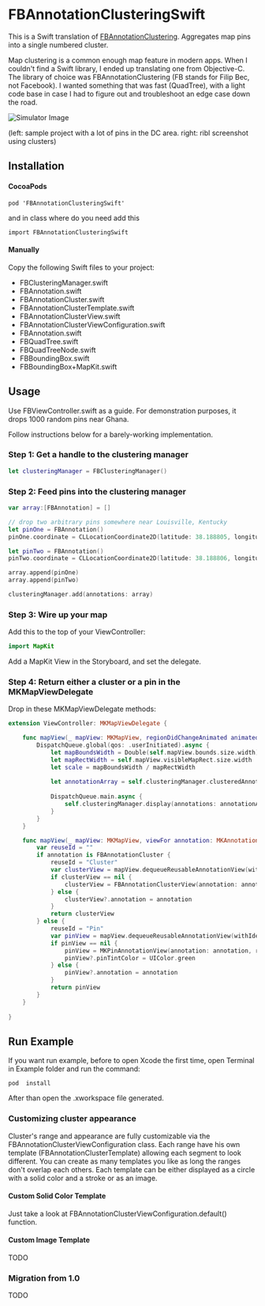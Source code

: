 # FBAnnotationClusteringSwift

This is a Swift translation of [FBAnnotationClustering](https://github.com/infinum/FBAnnotationClustering).  Aggregates map pins into a single numbered cluster.

Map clustering is a common enough map feature in modern apps.  When I couldn't find a Swift library, I ended up translating one from Objective-C.  The library of choice was FBAnnotationClustering (FB stands for Filip Bec, not Facebook).  I wanted something that was fast (QuadTree), with a light code base in case I had to figure out and troubleshoot an edge case down the road.

![Simulator Image](https://github.com/ribl/FBAnnotationClusteringSwift/blob/master/GitHubImages/simulatorShot.png)

(left: sample project with a lot of pins in the DC area.  right: ribl screenshot using clusters)

## Installation

#### CocoaPods
```console
pod 'FBAnnotationClusteringSwift'
```
and in class where do you need add this

```console
import FBAnnotationClusteringSwift
```



#### Manually

Copy the following Swift files to your project:

* FBClusteringManager.swift
* FBAnnotation.swift
* FBAnnotationCluster.swift
* FBAnnotationClusterTemplate.swift
* FBAnnotationClusterView.swift
* FBAnnotationClusterViewConfiguration.swift
* FBAnnotation.swift
* FBQuadTree.swift
* FBQuadTreeNode.swift
* FBBoundingBox.swift
* FBBoundingBox+MapKit.swift

## Usage

Use FBViewController.swift as a guide.  For demonstration purposes, it drops 1000 random pins near Ghana.  

Follow instructions below for a barely-working implementation.

### Step 1:  Get a handle to the clustering manager

```swift
let clusteringManager = FBClusteringManager()
```

### Step 2:  Feed pins into the clustering manager

```swift
var array:[FBAnnotation] = []

// drop two arbitrary pins somewhere near Louisville, Kentucky
let pinOne = FBAnnotation()
pinOne.coordinate = CLLocationCoordinate2D(latitude: 38.188805, longitude: -85.6767705)

let pinTwo = FBAnnotation()
pinTwo.coordinate = CLLocationCoordinate2D(latitude: 38.188806, longitude: -85.6767707)

array.append(pinOne)
array.append(pinTwo)

clusteringManager.add(annotations: array)
```

### Step 3:  Wire up your map

Add this to the top of your ViewController:

```swift
import MapKit
```

Add a MapKit View in the Storyboard, and set the delegate.  

### Step 4:  Return either a cluster or a pin in the MKMapViewDelegate

Drop in these MKMapViewDelegate methods:

```swift
extension ViewController: MKMapViewDelegate {

	func mapView(_ mapView: MKMapView, regionDidChangeAnimated animated: Bool) {
		DispatchQueue.global(qos: .userInitiated).async {
			let mapBoundsWidth = Double(self.mapView.bounds.size.width)
			let mapRectWidth = self.mapView.visibleMapRect.size.width
			let scale = mapBoundsWidth / mapRectWidth
			
			let annotationArray = self.clusteringManager.clusteredAnnotations(withinMapRect: self.mapView.visibleMapRect, zoomScale:scale)
			
			DispatchQueue.main.async {
				self.clusteringManager.display(annotations: annotationArray, onMapView:self.mapView)
			}
		}
	}

	func mapView(_ mapView: MKMapView, viewFor annotation: MKAnnotation) -> MKAnnotationView? {
		var reuseId = ""
		if annotation is FBAnnotationCluster {
			reuseId = "Cluster"
			var clusterView = mapView.dequeueReusableAnnotationView(withIdentifier: reuseId)
			if clusterView == nil {
				clusterView = FBAnnotationClusterView(annotation: annotation, reuseIdentifier: reuseId, configuration: FBAnnotationClusterViewConfiguration.default())
			} else {
				clusterView?.annotation = annotation
			}
			return clusterView
		} else {
			reuseId = "Pin"
			var pinView = mapView.dequeueReusableAnnotationView(withIdentifier: reuseId) as? MKPinAnnotationView
			if pinView == nil {
				pinView = MKPinAnnotationView(annotation: annotation, reuseIdentifier: reuseId)
				pinView?.pinTintColor = UIColor.green
			} else {
				pinView?.annotation = annotation
			}
			return pinView
		}
	}
    
}
```

## Run Example
If you want run example, before to open Xcode the first time,  open Terminal in Example folder and run the command:

```console
pod  install
``` 

After than open the .xworkspace file generated.

### Customizing cluster appearance
Cluster's range and appearance are fully customizable via the FBAnnotationClusterViewConfiguration class. Each range have his own template (FBAnnotationClusterTemplate) allowing each segment to look different. You can create as many templates you like as long the ranges don't overlap each others. Each template can be either displayed as a circle with a solid color and a stroke or as an image.

#### Custom Solid Color Template
Just take a look at FBAnnotationClusterViewConfiguration.default() function.

#### Custom Image Template
TODO

### Migration from 1.0
TODO
